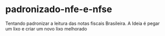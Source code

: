 # padronizado-nfe-e-nfse
Tentando padronizar a leitura das notas fiscais Brasileira. A Ideia é pegar um lixo e criar um novo lixo melhorado
